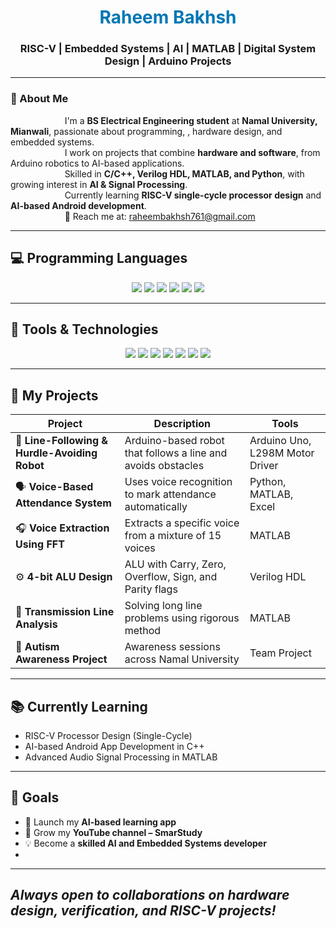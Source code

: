 <h1 align="center" style="color: #0077b5;">Raheem Bakhsh</h1>

<h3 align="center"> RISC-V | Embedded Systems | AI | MATLAB | Digital System Design | Arduino Projects </h3>

---

### 🧠 About Me  
&nbsp;&nbsp;&nbsp;&nbsp;&nbsp;&nbsp;&nbsp;&nbsp;&nbsp;&nbsp;&nbsp;&nbsp;&nbsp;&nbsp;&nbsp;&nbsp;&nbsp;&nbsp;&nbsp;&nbsp;&nbsp;&nbsp;I'm a **BS Electrical Engineering student** at **Namal University, Mianwali**, passionate about programming,               , hardware design, and embedded systems.<br>
&nbsp;&nbsp;&nbsp;&nbsp;&nbsp;&nbsp;&nbsp;&nbsp;&nbsp;&nbsp;&nbsp;&nbsp;&nbsp;&nbsp;&nbsp;&nbsp;&nbsp;&nbsp;&nbsp;&nbsp;&nbsp;&nbsp;I work on projects that combine **hardware and software**, from Arduino robotics to AI-based applications.<br>
&nbsp;&nbsp;&nbsp;&nbsp;&nbsp;&nbsp;&nbsp;&nbsp;&nbsp;&nbsp;&nbsp;&nbsp;&nbsp;&nbsp;&nbsp;&nbsp;&nbsp;&nbsp;&nbsp;&nbsp;&nbsp;&nbsp;Skilled in **C/C++, Verilog HDL, MATLAB, and Python**, with growing interest in **AI & Signal Processing**.<br>
&nbsp;&nbsp;&nbsp;&nbsp;&nbsp;&nbsp;&nbsp;&nbsp;&nbsp;&nbsp;&nbsp;&nbsp;&nbsp;&nbsp;&nbsp;&nbsp;&nbsp;&nbsp;&nbsp;&nbsp;&nbsp;&nbsp;Currently learning **RISC-V single-cycle processor design** and **AI-based Android development**.<br>
&nbsp;&nbsp;&nbsp;&nbsp;&nbsp;&nbsp;&nbsp;&nbsp;&nbsp;&nbsp;&nbsp;&nbsp;&nbsp;&nbsp;&nbsp;&nbsp;&nbsp;&nbsp;&nbsp;&nbsp;&nbsp;&nbsp;📩 Reach me at: raheembakhsh761@gmail.com

---

## 💻 Programming Languages  
<p align="center">
  <img src="https://img.shields.io/badge/C-00599C?style=for-the-badge&logo=c&logoColor=white" />
  <img src="https://img.shields.io/badge/C++-00599C?style=for-the-badge&logo=cplusplus&logoColor=white" />
  <img src="https://img.shields.io/badge/Python-3776AB?style=for-the-badge&logo=python&logoColor=white" />
  <img src="https://img.shields.io/badge/MATLAB-FF6F00?style=for-the-badge&logo=mathworks&logoColor=white" />
  <img src="https://img.shields.io/badge/Verilog-0A192F?style=for-the-badge&logo=verilog&logoColor=white" />
  <img src="https://img.shields.io/badge/RISC--V-283593?style=for-the-badge&logo=riscv&logoColor=white" />
</p>  

---

## 🧰 Tools & Technologies  
<p align="center">
  <img src="https://img.shields.io/badge/Arduino-00979D?style=for-the-badge&logo=arduino&logoColor=white" />
  <img src="https://img.shields.io/badge/MATLAB%20Simulink-FF6F00?style=for-the-badge&logo=mathworks&logoColor=white" />
  <img src="https://img.shields.io/badge/Icarus%20Verilog-FF4500?style=for-the-badge&logo=opensourceinitiative&logoColor=white" />
  <img src="https://img.shields.io/badge/GTKWave-00CED1?style=for-the-badge&logo=wave&logoColor=white" />
  <img src="https://img.shields.io/badge/SolidWorks-D00000?style=for-the-badge&logo=dassaultsystemes&logoColor=white" />
  <img src="https://img.shields.io/badge/Excel-217346?style=for-the-badge&logo=microsoftexcel&logoColor=white" />
  <img src="https://img.shields.io/badge/GitHub-181717?style=for-the-badge&logo=github&logoColor=white" />
</p>  

---

## 🚀 My Projects  

| Project | Description | Tools |
|----------|--------------|-------|
| 🤖 **Line-Following & Hurdle-Avoiding Robot** | Arduino-based robot that follows a line and avoids obstacles | Arduino Uno, L298M Motor Driver |
| 🗣️ **Voice-Based Attendance System** | Uses voice recognition to mark attendance automatically | Python, MATLAB, Excel |
| 🎧 **Voice Extraction Using FFT** | Extracts a specific voice from a mixture of 15 voices | MATLAB |
| ⚙️ **4-bit ALU Design** | ALU with Carry, Zero, Overflow, Sign, and Parity flags | Verilog HDL |
| 📡 **Transmission Line Analysis** | Solving long line problems using rigorous method | MATLAB |
| 🧠 **Autism Awareness Project** | Awareness sessions across Namal University | Team Project |

---

## 📚 Currently Learning  
- RISC-V Processor Design (Single-Cycle)  
- AI-based Android App Development in C++  
- Advanced Audio Signal Processing in MATLAB  

---

## 🎯 Goals  
- 🚀 Launch my **AI-based learning app**  
- 🎥 Grow my **YouTube channel – SmarStudy**  
- 💡 Become a **skilled AI and Embedded Systems developer**
- 
---

   *Always open to collaborations on hardware design, verification, and RISC-V projects!*  
---
